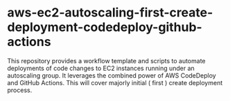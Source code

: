 # aws-ec2-autoscaling-first-create-deployment-codedeploy-github-actions
This repository provides a workflow template and scripts to automate deployments of code changes to EC2 instances running under an autoscaling group. It leverages the combined power of AWS CodeDeploy and GitHub Actions. This will cover majorly initial ( first ) create deployment process.
